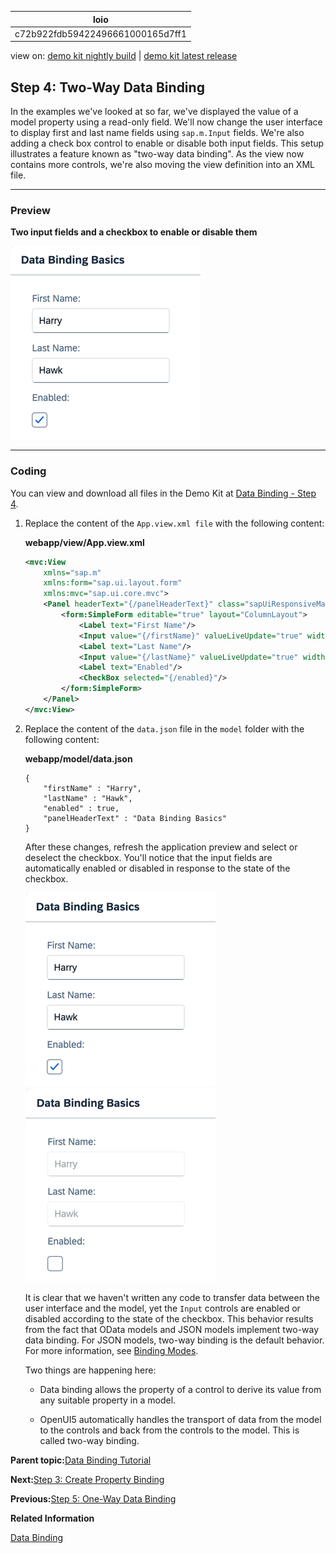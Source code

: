 <!-- loioc72b922fdb59422496661000165d7ff1 -->

| loio |
| -----|
| c72b922fdb59422496661000165d7ff1 |

<div id="loio">

view on: [demo kit nightly build](https://sdk.openui5.org/nightly/#/topic/c72b922fdb59422496661000165d7ff1) | [demo kit latest release](https://sdk.openui5.org/topic/c72b922fdb59422496661000165d7ff1)</div>

## Step 4: Two-Way Data Binding

In the examples we've looked at so far, we've displayed the value of a model property using a read-only field. We'll now change the user interface to display first and last name fields using `sap.m.Input` fields. We're also adding a check box control to enable or disable both input fields. This setup illustrates a feature known as "two-way data binding". As the view now contains more controls, we're also moving the view definition into an XML file.

***

### Preview

  
  
**Two input fields and a checkbox to enable or disable them**

![The graphic has an explanatory text](images/loio61d68f167778425bbdd2abd7d550ae65_LowRes.png "Two input fields and a checkbox to enable or disable them")

***

### Coding

You can view and download all files in the Demo Kit at [Data Binding - Step 4](https://sdk.openui5.org/entity/sap.ui.core.tutorial.databinding/sample/sap.ui.core.tutorial.databinding.04).

1.  Replace the content of the `App.view.xml file` with the following content:

    **webapp/view/App.view.xml**

    ```xml
    <mvc:View
    	xmlns="sap.m"
    	xmlns:form="sap.ui.layout.form"
    	xmlns:mvc="sap.ui.core.mvc">
    	<Panel headerText="{/panelHeaderText}" class="sapUiResponsiveMargin" width="auto">
    		<form:SimpleForm editable="true" layout="ColumnLayout">
    			<Label text="First Name"/>
    			<Input value="{/firstName}" valueLiveUpdate="true" width="200px" enabled="{/enabled}"/>
    			<Label text="Last Name"/>
    			<Input value="{/lastName}" valueLiveUpdate="true" width="200px" enabled="{/enabled}"/>
    			<Label text="Enabled"/>
    			<CheckBox selected="{/enabled}"/>
    		</form:SimpleForm>
    	</Panel>
    </mvc:View>
    ```

2.  Replace the content of the `data.json` file in the `model` folder with the following content:

    **webapp/model/data.json**

    ```
    {
    	"firstName" : "Harry",
    	"lastName" : "Hawk",
    	"enabled" : true,
    	"panelHeaderText" : "Data Binding Basics"
    }
    ```

    After these changes, refresh the application preview and select or deselect the checkbox. You'll notice that the input fields are automatically enabled or disabled in response to the state of the checkbox.

    ![](images/loio61d68f167778425bbdd2abd7d550ae65_LowRes.png)![](images/loio6222561089bb4559beafb33b456bc8d4_LowRes.png)

    It is clear that we haven't written any code to transfer data between the user interface and the model, yet the `Input` controls are enabled or disabled according to the state of the checkbox. This behavior results from the fact that OData models and JSON models implement two-way data binding. For JSON models, two-way binding is the default behavior. For more information, see [Binding Modes](Data_Binding_68b9644.md#loio68b9644a253741e8a4b9e4279a35c247__section_BindingModes).

    Two things are happening here:

    -   Data binding allows the property of a control to derive its value from any suitable property in a model.

    -   OpenUI5 automatically handles the transport of data from the model to the controls and back from the controls to the model. This is called two-way binding.



**Parent topic:**[Data Binding Tutorial](Data_Binding_Tutorial_e531093.md "In this tutorial, we explain the concepts of data binding in OpenUI5.")

**Next:**[Step 3: Create Property Binding](Step_3_Create_Property_Binding_d70e989.md "Although there is no visible difference, the text on the screen is now derived from model data.")

**Previous:**[Step 5: One-Way Data Binding](Step_5_One_Way_Data_Binding_88756c0.md "Unlike the two-way binding behavior we've seen, one-way data binding is also possible. In this case, data travels in one direction only: from the model, through the binding instance, to the consumer (usually the property of a control), but never in the other direction. Let's modify the previous example to use one-way data binding. This shows how you can switch off the flow of data from the user interface back to the model if needed.")

**Related Information**  


[Data Binding](Data_Binding_68b9644.md "You use data binding to bind UI elements to data sources to keep the data in sync and allow data editing on the UI.")

